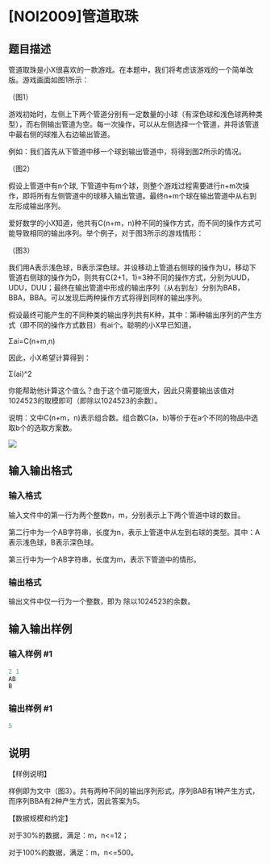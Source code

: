 # [NOI2009]管道取珠

## 题目描述

管道取珠是小X很喜欢的一款游戏。在本题中，我们将考虑该游戏的一个简单改版。游戏画面如图1所示：

（图1）

游戏初始时，左侧上下两个管道分别有一定数量的小球（有深色球和浅色球两种类型），而右侧输出管道为空。每一次操作，可以从左侧选择一个管道，并将该管道中最右侧的球推入右边输出管道。

例如：我们首先从下管道中移一个球到输出管道中，将得到图2所示的情况。

（图2）

假设上管道中有n个球, 下管道中有m个球，则整个游戏过程需要进行n+m次操作，即将所有左侧管道中的球移入输出管道。最终n+m个球在输出管道中从右到左形成输出序列。

爱好数学的小X知道，他共有C(n+m，n)种不同的操作方式，而不同的操作方式可能导致相同的输出序列。举个例子，对于图3所示的游戏情形：

（图3）

我们用A表示浅色球，B表示深色球。并设移动上管道右侧球的操作为U，移动下管道右侧球的操作为D，则共有C(2+1，1)=3种不同的操作方式，分别为UUD，UDU，DUU；最终在输出管道中形成的输出序列（从右到左）分别为BAB，BBA，BBA。可以发现后两种操作方式将得到同样的输出序列。

假设最终可能产生的不同种类的输出序列共有K种，其中：第i种输出序列的产生方式（即不同的操作方式数目）有ai个。聪明的小X早已知道，

Σai=C(n+m,n)

因此，小X希望计算得到：

Σ(ai)^2

你能帮助他计算这个值么？由于这个值可能很大，因此只需要输出该值对1024523的取模即可（即除以1024523的余数）。

说明：文中C(n+m，n)表示组合数。组合数C(a，b)等价于在a个不同的物品中选取b个的选取方案数。

![](https://cdn.luogu.com.cn/upload/pic/2614.png)

## 输入输出格式

### 输入格式

输入文件中的第一行为两个整数n，m，分别表示上下两个管道中球的数目。

第二行中为一个AB字符串，长度为n，表示上管道中从左到右球的类型。其中：A表示浅色球，B表示深色球。

第三行中为一个AB字符串，长度为m，表示下管道中的情形。

### 输出格式

输出文件中仅一行为一个整数，即为 除以1024523的余数。

## 输入输出样例

### 输入样例 #1

```cpp
2 1
AB
B

```
### 输出样例 #1

```cpp
5
```


## 说明

【样例说明】

样例即为文中（图3）。共有两种不同的输出序列形式，序列BAB有1种产生方式，而序列BBA有2种产生方式，因此答案为5。

【数据规模和约定】

对于30%的数据，满足：m，n<=12；

对于100%的数据，满足：m，n<=500。

